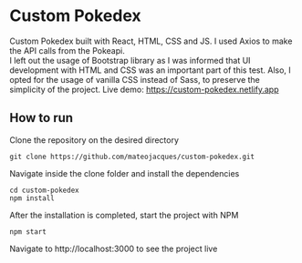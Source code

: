 # Custom Pokedex

Custom Pokedex built with React, HTML, CSS and JS. I used Axios to make the API calls from the Pokeapi.  
I left out the usage of Bootstrap library as I was informed that UI development with HTML and CSS was an important part of this test. Also, I opted for the usage of vanilla CSS instead of Sass, to preserve the simplicity of the project.
Live demo: https://custom-pokedex.netlify.app

## How to run
Clone the repository on the desired directory
```
git clone https://github.com/mateojacques/custom-pokedex.git
```

Navigate inside the clone folder and install the dependencies
```
cd custom-pokedex
npm install
```

After the installation is completed, start the project with NPM

```
npm start
```

Navigate to http://localhost:3000 to see the project live


